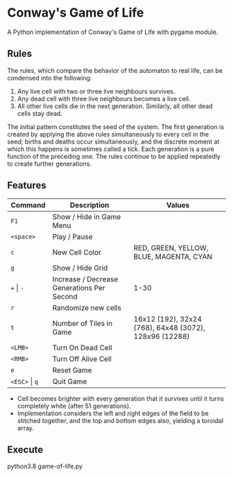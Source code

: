 # Conway's Game of Life
A Python implementation of Conway's Game of Life with pygame module.


## Rules
The rules, which compare the behavior of the automaton to real life, can be condensed into the following:
1. Any live cell with two or three live neighbours survives.
2. Any dead cell with three live neighbours becomes a live cell.
3. All other live cells die in the next generation. Similarly, all other dead cells stay dead.

The initial pattern constitutes the seed of the system. The first generation is created by applying the above rules simultaneously to every cell in the seed; births and deaths occur simultaneously, and the discrete moment at which this happens is sometimes called a tick. Each generation is a pure function of the preceding one. The rules continue to be applied repeatedly to create further generations.

## Features
| Command | Description | Values |
| - | ------------ | - |
| `F1` | Show / Hide in Game Menu |
| `<space>` | Play / Pause |
| `c` | New Cell Color | RED, GREEN, YELLOW, BLUE, MAGENTA, CYAN |
| `g` | Show / Hide Grid |
| `+` \| `-` | Increase / Decrease Generations Per Second | 1-30 |
| `r` | Randomize new cells |
| `t` | Number of Tiles in Game | 16x12 (192), 32x24 (768), 64x48 (3072), 128x96 (12288)
| `<LMB>` | Turn On Dead Cell |
| `<RMB>` | Turn Off Alive Cell |
| `e` | Reset Game |
| `<ESC>` \| `q` | Quit Game |

- Cell becomes brighter with every generation that it survives until it turns completely white (after 51 generations).
- Implementation considers the left and right edges of the field to be stitched together, and the top and bottom edges also, yielding a toroidal array.

## Execute
python3.8 game-of-life.py
